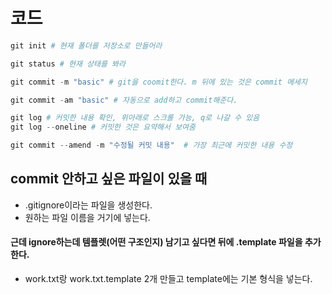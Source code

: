 # 코드
```python
git init # 현재 폴더를 저장소로 만들어라

git status # 현재 상태를 봐라

git commit -m "basic" # git을 coomit한다. m 뒤에 있는 것은 commit 메세지

git commit -am "basic" # 자동으로 add하고 commit해준다.

git log # 커밋한 내용 확인, 위아래로 스크롤 가능, q로 나갈 수 있음
git log --oneline # 커밋한 것은 요약해서 보여줌

git commit --amend -m "수정될 커밋 내용"  # 가장 최근에 커밋한 내용 수정
```

## commit 안하고 싶은 파일이 있을 때
* .gitignore이라는 파일을 생성한다.
* 원하는 파일 이름을 거기에 넣는다. 
#### 근데 ignore하는데 템플렛(어떤 구조인지) 남기고 싶다면 뒤에 .template 파일을 추가한다.
* work.txt랑 work.txt.template 2개 만들고 template에는 기본 형식을 넣는다.